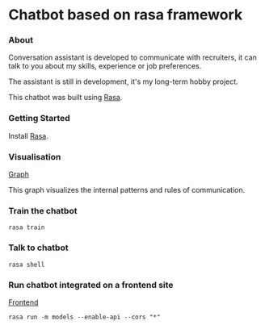 # Chatbot based on rasa framework

### About
Conversation assistant is developed to communicate with recruiters,
it can talk to you about my skills, experience or job preferences.

The assistant is still in development, it's my long-term hobby project.

This chatbot was built using [Rasa](https://rasa.com/docs/getting-started/).

### Getting Started
Install [Rasa](https://rasa.com/docs/rasa/user-guide/installation/#installation).

### Visualisation
[Graph](https://github.com/nebylamarek/Rasa_project/blob/master/graph.html)

This graph visualizes the internal patterns and rules of communication.

### Train the chatbot
```
rasa train
```

### Talk to chatbot
```
rasa shell
```

### Run chatbot integrated on a frontend site
[Frontend](https://github.com/nebylamarek/Rasa_project/blob/master/index.html)
```
rasa run -m models --enable-api --cors "*"
```
